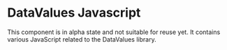 # DataValues Javascript

This component is in alpha state and not suitable for reuse yet.
It contains various JavaScript related to the DataValues library.